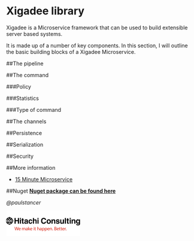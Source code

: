 # Xigadee library

Xigadee is a Microservice framework that can be used to build extensible server based systems.

It is made up of a number of key components. In this section, I will outline the basic building blocks of a Xigadee Microservice.

##The pipeline

##The command

###Policy

###Statistics

###Type of command

##The channels

##Persistence

##Serialization

##Security

##More information
* [15 Minute Microservice](fifteenminuteMicroservice.md)

##Nuget
**[Nuget package can be found here](https://www.nuget.org/packages/Xigadee)**

_@paulstancer_

![Hitachi](../../docs/hitachi.png)
